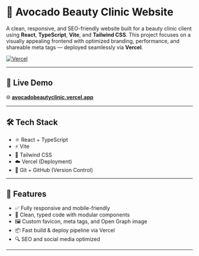 # 🥑 Avocado Beauty Clinic Website

A clean, responsive, and SEO-friendly website built for a beauty clinic client using **React**, **TypeScript**, **Vite**, and **Tailwind CSS**. This project focuses on a visually appealing frontend with optimized branding, performance, and shareable meta tags — deployed seamlessly via **Vercel**.

[![Vercel](https://vercelbadge.vercel.app/api/ayaanq0704/avocadobeautyclinic)](https://avocadobeautyclinic.vercel.app)

---

## 🚀 Live Demo

🌐 **[avocadobeautyclinic.vercel.app](https://avocadobeautyclinic.vercel.app)**

---

## 🛠 Tech Stack

- ⚛️ React + TypeScript
- ⚡ Vite
- 🎨 Tailwind CSS
- ☁️ Vercel (Deployment)
- 🧩 Git + GitHub (Version Control)

---

## 🎯 Features

- ✅ Fully responsive and mobile-friendly
- 🧠 Clean, typed code with modular components
- 🖼 Custom favicon, meta tags, and Open Graph image
- 📦 Fast build & deploy pipeline via Vercel
- 🔍 SEO and social media optimized

---
